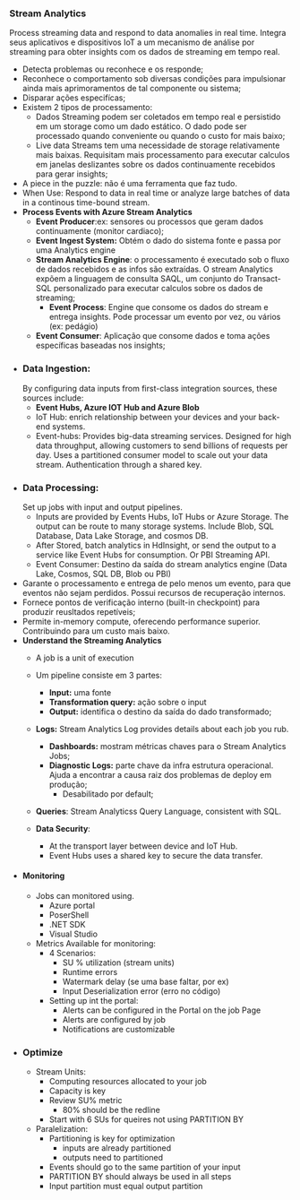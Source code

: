 ### Stream Analytics
  Process streaming data and respond to data anomalies in real time.
  Integra seus aplicativos e dispositivos IoT a um mecanismo de análise por streaming para obter insights com os dados de streaming em tempo real.
  - Detecta problemas ou reconhece e os responde;
  - Reconhece o comportamento sob diversas condições para impulsionar ainda mais aprimoramentos de tal componente ou sistema;
  - Disparar ações especifícas;
  - Existem 2 tipos de processamento:
    - Dados Streaming podem ser coletados em tempo real e persistido em um storage como um dado estático. O dado pode ser processado quando conveniente ou quando o custo for mais baixo;
    - Live data Streams tem uma necessidade de storage relativamente mais baixas. Requisitam mais processamento para executar calculos em janelas deslizantes sobre os dados continuamente recebidos para gerar insights;
  - A piece in the puzzle: não é uma ferramenta que faz tudo.
  - When Use: 
    Respond to data in real time or analyze large batches of data in a continous time-bound stream.
- __Process Events with Azure Stream Analytics__
  - __Event Producer__:ex: sensores ou processos que geram dados continuamente (monitor cardiaco);
  - __Event Ingest System:__ Obtém o dado do sistema fonte e passa por uma Analytics engine 
  - __Stream Analytics Engine__: o processamento é executado sob o fluxo de dados recebidos e as infos são extraídas. O stream Analytics expõem a linguagem de consulta SAQL, um conjunto do Transact-SQL personalizado para executar calculos sobre os dados de streaming;
    - __Event Process__: Engine que consome os dados do stream e entrega insights. Pode processar um evento por vez, ou vários (ex: pedágio)
  - __Event Consumer__: Aplicação que consome dados e toma ações específicas baseadas nos insights;  
- ### Data Ingestion:
    By configuring data inputs from first-class integration sources, these sources include:
    - __Event Hubs, Azure IOT Hub and Azure Blob__
    - IoT Hub: enrich relationship between your devices and your back-end systems.
    - Event-hubs: Provides big-data streaming services. Designed for high data throughput, allowing customers to send billions of requests per day. Uses a partitioned consumer model to scale out your data stream. Authentication through a shared key.
- ### Data Processing:
  Set up jobs with input and output pipelines.
    - Inputs are provided by Events Hubs, IoT Hubs or Azure Storage. The output can be route to many storage systems. Include Blob, SQL Database, Data Lake Storage, and cosmos DB.
    - After Stored, batch analytics in HdInsight, or send the output to a service like Event Hubs for consumption. Or PBI Streaming API.
  - Event Consumer: Destino da saída do stream analytics engine (Data Lake, Cosmos, SQL DB, Blob ou PBI)
- Garante o processamento e entrega de pelo menos um evento, para que eventos não sejam perdidos. Possui recursos de recuperação internos.
- Fornece pontos de verificação interno (built-in checkpoint) para produzir reusltados repetíveis;
- Permite in-memory compute, oferecendo performance superior. Contribuindo para um custo mais baixo.
- __Understand the Streaming Analytics__
  - A job is a unit of execution
  - Um pipeline consiste em 3 partes:
    - __Input:__ uma fonte
    - __Transformation query:__ ação sobre o input
    - __Output:__ identifica o destino da saída do dado transformado;
  - __Logs:__ Stream Analytics Log provides details about each job you rub.
    - __Dashboards:__ mostram métricas chaves para o Stream Analytics Jobs;
    - __Diagnostic Logs:__ parte chave da infra estrutura operacional. Ajuda a encontrar a causa raiz dos problemas de deploy em produção;
      - Desabilitado por default;
  
  - __Queries__: Stream Analyticss Query Language, consistent with SQL.
  - __Data Security__:
    - At the transport layer between device and IoT Hub.
    - Event Hubs uses a shared key to secure the data transfer.
- #### __Monitoring__
  - Jobs can monitored using.
    - Azure portal
    - PoserShell
    - .NET SDK
    - Visual Studio
  - Metrics Available for monitoring:
    - 4 Scenarios:
      - SU % utilization (stream units)
      - Runtime errors
      - Watermark delay (se uma base faltar, por ex)
      - Input Deserialization error (erro no código)
    - Setting up int the portal:
      - Alerts can be configured in the Portal on the job Page
      - Alerts are configured by job
      - Notifications are customizable
- ### Optimize
  - Stream Units:
    - Computing resources allocated to your job
    - Capacity is key
    - Review SU% metric
      - 80% should be the redline
    - Start with 6 SUs for queires not using PARTITION BY
  - Paralelization:
    - Partitioning is key for optimization
      - inputs are already partitioned
      - outputs need to partitioned
    - Events should go to the same partition of your input
    - PARTITION BY should always be used in all steps
    - Input partition must equal output partition
    
